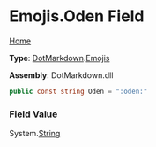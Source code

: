 # Emojis\.Oden Field

[Home](../../../README.md)

**Type**: [DotMarkdown](../../README.md)\.[Emojis](../README.md)

**Assembly**: DotMarkdown\.dll

```csharp
public const string Oden = ":oden:"
```

### Field Value

System\.[String](https://docs.microsoft.com/en-us/dotnet/api/system.string)